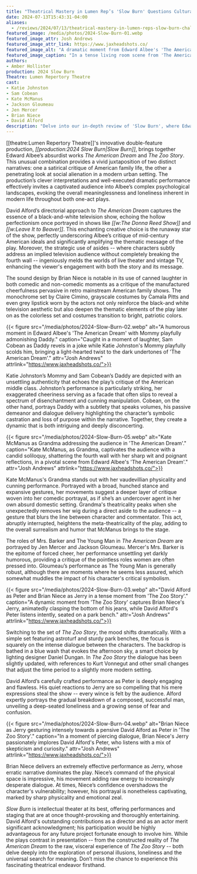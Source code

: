 ```yaml
---
title: "Theatrical Mastery in Lumen Rep’s 'Slow Burn' Questions Cultural Constructs"
date: 2024-07-13T15:43:31-04:00
aliases:
  - /reviews/2024/07/13/theatrical-mastery-in-lumen-reps-slow-burn-challenges-societal-facades/
featured_image: /media/photos/2024-Slow-Burn-01.webp
featured_image_attr: Josh Andrews
featured_image_attr_link: https://www.jaxheadshots.co/
featured_image_alt: "A dramatic moment from Edward Albee's 'The American Dream' showing characters Grandma, Mrs. Barker, Daddy and Mommy engaging in a tense conversation."
featured_image_caption: "In a tense living room scene from 'The American Dream', Grandma (Kate McManus) sits sternly beside Mrs. Barker (Jen Mercer), who argues with Mommy (Katie Johnston) while Daddy (Sam Cobean) cowers in fear and irritation between them."
authors:
- Amber Hollister
production: 2024 Slow Burn
Theatre: Lumen Repertory Theatre
cast: 
- Katie Johnston
- Sam Cobean
- Kate McManus
- Jackson Gloumeau
- Jen Mercer
- Brian Niece
- David Alford
description: "Delve into our in-depth review of 'Slow Burn', where Edward Albee's 'The American Dream' and 'The Zoo Story' converge to challenge and entertain, revealing the stark realities beneath societal facades."
---
```

[[theatre:Lumen Repertory Theatre]]'s innovative double-feature production, *[[production:2024 Slow Burn|Slow Burn]]*, brings together Edward Albee’s absurdist works *The American Dream* and *The Zoo Story*. This unusual combination provides a vivid juxtaposition of two distinct narratives: one a satirical critique of American family life, the other a penetrating look at social alienation in a modern urban setting. The production’s clever interpretations and well-executed dramatic performance effectively invites a captivated audience into Albee’s complex psychological landscapes, evoking the overall meaninglessness and loneliness inherent in modern life throughout both one-act plays.<!--more-->

David Alford’s directorial approach to *The American Dream* captures the essence of a black-and-white television show, echoing the hollow perfectionism once portrayed in shows like *[[w:The Donna Reed Show]]* and *[[w:Leave It to Beaver]]*. This enchanting creative choice is the runaway star of the show, perfectly underscoring Albee’s critique of mid-century American ideals and significantly amplifying the thematic message of the play. Moreover, the strategic use of asides -- where characters subtly address an implied television audience without completely breaking the fourth wall -- ingeniously melds the worlds of live theater and vintage TV, enhancing the viewer's engagement with both the story and its message. 

The sound design by Brian Niece is notable in its use of canned laughter in both comedic and non-comedic moments as a critique of the manufactured cheerfulness pervasive in retro mainstream American family shows. The monochrome set by Claire Cimino, grayscale costumes by Camala Pitts and even grey lipstick worn by the actors not only reinforce the black-and white television aesthetic but also deepen the thematic elements of the play later on as the colorless set and costumes transition to bright, patriotic colors.

{{< figure src="/media/photos/2024-Slow-Burn-02.webp" alt="A humorous moment in Edward Albee's 'The American Dream' with Mommy playfully admonishing Daddy." caption="Caught in a moment of laughter, Sam Cobean as Daddy revels in a joke while Katie Johnston's Mommy playfully scolds him, bringing a light-hearted twist to the dark undertones of 'The American Dream'." attr="Josh Andrews" attrlink="https://www.jaxheadshots.co/">}}

Katie Johnston’s Mommy and Sam Cobean’s Daddy are depicted with an unsettling authenticity that echoes the play’s critique of the American middle class. Johnston’s performance is particularly striking, her exaggerated cheeriness serving as a facade that often slips to reveal a spectrum of disenchantment and cunning manipulation. Cobean, on the other hand, portrays Daddy with a subtlety that speaks volumes, his passive demeanor and dialogue delivery highlighting the character’s symbolic castration and loss of purpose within the narrative. Together, they create a dynamic that is both intriguing and deeply disconcerting.

{{< figure src="/media/photos/2024-Slow-Burn-05.webp" alt="Kate McManus as Grandma addressing the audience in 'The American Dream'." caption="Kate McManus, as Grandma, captivates the audience with a candid soliloquy, shattering the fourth wall with her sharp wit and poignant reflections, in a pivotal scene from Edward Albee's 'The American Dream'." attr="Josh Andrews" attrlink="https://www.jaxheadshots.co/">}}

Kate McManus's Grandma stands out with her vaudevillian physicality and cunning performance. Portrayed with a broad, hunched stance and expansive gestures, her movements suggest a deeper layer of critique woven into her comedic portrayal, as if she’s an undercover agent in her own absurd domestic setting. Grandma's theatricality peaks when she unexpectedly removes her wig during a direct aside to the audience -- a gesture that blurs the line between character and commentator. This act, abruptly interrupted, heightens the meta-theatricality of the play, adding to the overall surrealism and humor that McManus brings to the stage.

The roles of Mrs. Barker and The Young Man in *The American Dream* are portrayed by Jen Mercer and Jackson Gloumeau. Mercer's Mrs. Barker is the epitome of forced cheer, her performance unsettling yet darkly humorous, providing a critique of the pointless roles women are often pressed into. Gloumeau’s performance as The Young Man is generally robust, although there are moments where he seems less assured, which somewhat muddles the impact of his character's critical symbolism.

{{< figure src="/media/photos/2024-Slow-Burn-03.webp" alt="David Alford as Peter and Brian Niece as Jerry in a tense moment from 'The Zoo Story'." caption="A dynamic moment from 'The Zoo Story' captures Brian Niece's Jerry, animatedly clasping the bottom of his jeans, while David Alford's Peter listens intently, seated on a park bench." attr="Josh Andrews" attrlink="https://www.jaxheadshots.co/">}}

Switching to the set of *The Zoo Story*, the mood shifts dramatically. With a simple set featuring astroturf and sturdy park benches, the focus is squarely on the intense dialogue between the characters. The backdrop is bathed in a blue wash that evokes the afternoon sky, a smart choice by lighting designer Daniel Dungan. In *The Zoo Story* the dialogue has been slightly updated, with references to Kurt Vonnegut and other small changes that adjust the time period to a slightly more modern setting.

David Alford’s carefully crafted performance as Peter is deeply engaging and flawless. His quiet reactions to Jerry are so compelling that his mere expressions steal the show -- every wince is felt by the audience. Alford expertly portrays the gradual breakdown of a composed, successful man, unveiling a deep-seated loneliness and a growing sense of fear and confusion. 

{{< figure src="/media/photos/2024-Slow-Burn-04.webp" alt="Brian Niece as Jerry gesturing intensely towards a pensive David Alford as Peter in 'The Zoo Story'." caption="In a moment of piercing dialogue, Brian Niece's Jerry passionately implores David Alford's Peter, who listens with a mix of skepticism and curiosity." attr="Josh Andrews" attrlink="https://www.jaxheadshots.co/">}}

Brian Niece delivers an extremely effective performance as Jerry, whose erratic narrative dominates the play. Niece’s command of the physical space is impressive, his movement adding raw energy to increasingly desperate dialogue. At times, Niece’s confidence overshadows the character's vulnerability; however, his portrayal is nonetheless captivating, marked by sharp physicality and emotional zeal.

*Slow Burn* is intellectual theater at its best, offering performances and staging that are at once thought-provoking and thoroughly entertaining. David Alford's outstanding contributions as a director and as an actor merit significant acknowledgment; his participation would be highly advantageous for any future project fortunate enough to involve him. While the plays contrast in presentation -- from the constructed reality of *The American Dream* to the raw, visceral experience of *The Zoo Story* -- both delve deeply into the exploration of personal illusions, loneliness and the universal search for meaning. Don’t miss the chance to experience this fascinating theatrical endeavor firsthand.